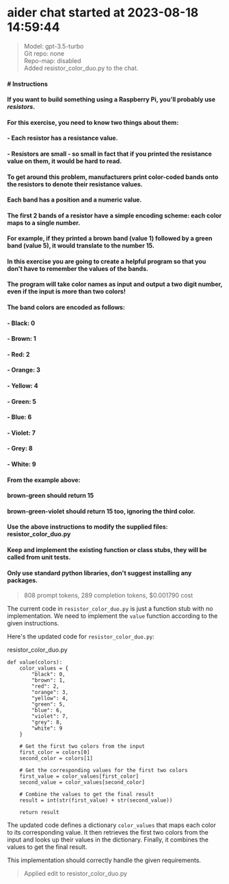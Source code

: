 
# aider chat started at 2023-08-18 14:59:44

> Model: gpt-3.5-turbo  
> Git repo: none  
> Repo-map: disabled  
> Added resistor_color_duo.py to the chat.  

#### # Instructions  
####   
#### If you want to build something using a Raspberry Pi, you'll probably use _resistors_.  
#### For this exercise, you need to know two things about them:  
####   
#### - Each resistor has a resistance value.  
#### - Resistors are small - so small in fact that if you printed the resistance value on them, it would be hard to read.  
####   
#### To get around this problem, manufacturers print color-coded bands onto the resistors to denote their resistance values.  
#### Each band has a position and a numeric value.  
####   
#### The first 2 bands of a resistor have a simple encoding scheme: each color maps to a single number.  
#### For example, if they printed a brown band (value 1) followed by a green band (value 5), it would translate to the number 15.  
####   
#### In this exercise you are going to create a helpful program so that you don't have to remember the values of the bands.  
#### The program will take color names as input and output a two digit number, even if the input is more than two colors!  
####   
#### The band colors are encoded as follows:  
####   
#### - Black: 0  
#### - Brown: 1  
#### - Red: 2  
#### - Orange: 3  
#### - Yellow: 4  
#### - Green: 5  
#### - Blue: 6  
#### - Violet: 7  
#### - Grey: 8  
#### - White: 9  
####   
#### From the example above:  
#### brown-green should return 15  
#### brown-green-violet should return 15 too, ignoring the third color.  
####   
#### ####  
####   
#### Use the above instructions to modify the supplied files: resistor_color_duo.py  
#### Keep and implement the existing function or class stubs, they will be called from unit tests.  
#### Only use standard python libraries, don't suggest installing any packages.  
> 808 prompt tokens, 289 completion tokens, $0.001790 cost  

The current code in `resistor_color_duo.py` is just a function stub with no implementation. We need to implement the `value` function according to the given instructions.

Here's the updated code for `resistor_color_duo.py`:

resistor_color_duo.py
```
def value(colors):
    color_values = {
        "black": 0,
        "brown": 1,
        "red": 2,
        "orange": 3,
        "yellow": 4,
        "green": 5,
        "blue": 6,
        "violet": 7,
        "grey": 8,
        "white": 9
    }

    # Get the first two colors from the input
    first_color = colors[0]
    second_color = colors[1]

    # Get the corresponding values for the first two colors
    first_value = color_values[first_color]
    second_value = color_values[second_color]

    # Combine the values to get the final result
    result = int(str(first_value) + str(second_value))

    return result
```

The updated code defines a dictionary `color_values` that maps each color to its corresponding value. It then retrieves the first two colors from the input and looks up their values in the dictionary. Finally, it combines the values to get the final result.

This implementation should correctly handle the given requirements.

> Applied edit to resistor_color_duo.py  
